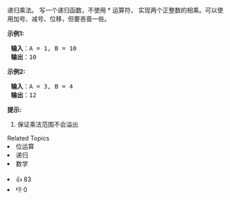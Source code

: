 <p>递归乘法。 写一个递归函数，不使用 * 运算符， 实现两个正整数的相乘。可以使用加号、减号、位移，但要吝啬一些。</p>

<p> <strong>示例1:</strong></p>

<pre>
<strong> 输入</strong>：A = 1, B = 10
<strong> 输出</strong>：10
</pre>

<p> <strong>示例2:</strong></p>

<pre>
<strong> 输入</strong>：A = 3, B = 4
<strong> 输出</strong>：12
</pre>

<p> <strong>提示:</strong></p>

<ol>
<li>保证乘法范围不会溢出</li>
</ol>
<div><div>Related Topics</div><div><li>位运算</li><li>递归</li><li>数学</li></div></div><br><div><li>👍 83</li><li>👎 0</li></div>